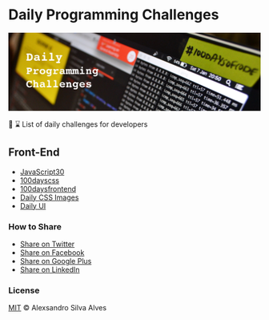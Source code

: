 # Daily Programming Challenges 

![Cover: Daily Programming Challenges](./dpc-cover.jpg)

:running: :hourglass: List of daily challenges for developers

## Front-End

 - [JavaScript30](https://javascript30.com/)
 - [100dayscss](https://100dayscss.com/)
 - [100daysfrontend](http://100daysfrontend.com/)
 - [Daily CSS Images](http://dailycssimages.com/)
 - [Daily UI](http://www.dailyui.co/)
 

### How to Share
- [Share on Twitter](http://twitter.com/home?status=https://github.com/AlexsandroSA/daily-programming-challenges)
- [Share on Facebook](http://www.facebook.com/sharer/sharer.php?s=100&p[url]=https://github.com/AlexsandroSA/daily-programming-challenges&p[images][0]=&p[title]=Daily%20Programming%20Challenges&p[summary]=)
- [Share on Google Plus](https://plus.google.com/share?url=https://github.com/AlexsandroSA/daily-programming-challenges)
- [Share on LinkedIn](http://www.linkedin.com/shareArticle?mini=true&url=https://github.com/AlexsandroSA/daily-programming-challenges&title=Free%20Programming%20Books&summary=&source=)

### License

[MIT](https://github.com/AlexsandroSA/daily-programming-challenges/blob/master/LICENSE) © Alexsandro Silva Alves
